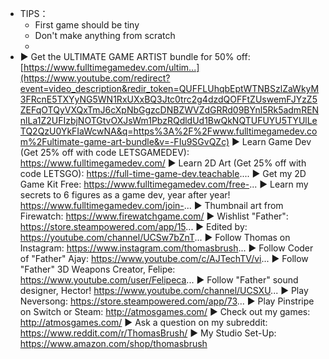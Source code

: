 - TIPS：
	- First game should be tiny
	- Don't make anything from scratch
	-
- ► Get the ULTIMATE GAME ARTIST bundle for 50% off: [https://www.fulltimegamedev.com/ultim...](https://www.youtube.com/redirect?event=video_description&redir_token=QUFFLUhqbEptWTNBSzlZaWkyM3FRcnE5TXYyNG5WN1RxUXxBQ3Jtc0trc2g4dzdQOFFtZUswemFJYzZ5ZEFqOTQyVXQxTmJ6cXpNbGgzcDNBZWVZdGRRd09BYnl5Rk5admRENnlLa1Z2UFIzbjNOTGtvOXJsWm1PbzRQdldUd1BwQkNQTUFUYU5TYUlLeTQ2QzU0YkFIaWcwNA&q=https%3A%2F%2Fwww.fulltimegamedev.com%2Fultimate-game-art-bundle&v=-FIu9SGvQZc)
  ► Learn Game Dev (Get 25% off with code LETSGAMEDEV): https://www.fulltimegamedev.com/
  ► Learn 2D Art (Get 25% off with code LETSGO): https://full-time-game-dev.teachable....
  ► Get my 2D Game Kit Free: https://www.fulltimegamedev.com/free-...
  ► Learn my secrets to 6 figures as a game dev, year after year! https://www.fulltimegamedev.com/join-...
  ► Thumbnail art from Firewatch: https://www.firewatchgame.com/
  ► Wishlist "Father": https://store.steampowered.com/app/15...
  ► Edited by: https://youtube.com/channel/UCSw7bZnT...
  ► Follow Thomas on Instagram: https://www.instagram.com/thomasbrush...
  ► Follow Coder of "Father" Ajay: https://www.youtube.com/c/AJTechTV/vi...
  ► Follow "Father" 3D Weapons Creator, Felipe: https://www.youtube.com/user/Felipeca...
  ► Follow "Father" sound designer, Hector! https://www.youtube.com/channel/UCSXU...
  ► Play Neversong: https://store.steampowered.com/app/73...
  ► Play Pinstripe on Switch or Steam: http://atmosgames.com/
  ► Check out my games: http://atmosgames.com/
  ► Ask a question on my subreddit: https://www.reddit.com/r/ThomasBrush/
  ► My Studio Set-Up: https://www.amazon.com/shop/thomasbrush